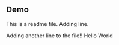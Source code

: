 ## Demo
This is a readme file.
Adding line.

Adding another line to the file!!
Hello World



















































